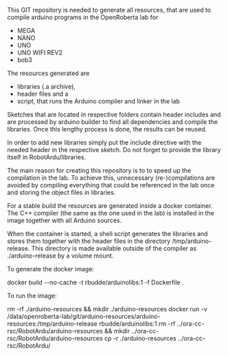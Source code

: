 This GIT repository is needed to generate all resources, that are used to compile arduino programs in the OpenRoberta lab for

- MEGA
- NANO
- UNO
- UNO WIFI REV2
- bob3

The resources generated are

- libraries (.a archive),
- header files and a
- script, that runs the Arduino compiler and linker in the lab

Sketches that are located in respective folders contain header includes and are processed by arduino builder to
find all dependencies and compile the libraries. Once this lengthy process is done, the results can be reused.

In order to add new libraries simply put the include directive with the needed header in the respective sketch.
Do not forget to provide the library itself in RobotArdu/libraries.

The main reason for creating this repository is to to speed up the compilation in the lab. To achieve this,
unnecessary (re-)compilations are avoided by compiling everything that could be referenced in the lab once and
storing the object files in libraries.

For a stable build the resources are generated inside a docker container. The C++ compiler (the same as the one used
in the lab) is installed in the image together with all Arduino sources.

When the container is started, a shell script generates the libraries and stores them together with the header files
in the directory /tmp/arduino-release. This directory is made available outside of the compiler as ./arduino-release
by a volume mount.

To generate the docker image:

docker build --no-cache -t rbudde/arduinolibs:1 -f Dockerfile .

To run the image:

rm -rf ./arduino-resources && mkdir ./arduino-resources
docker run -v /data/openroberta-lab/git/arduino-resources/arduino-resources:/tmp/arduino-release rbudde/arduinolibs:1
rm -rf ../ora-cc-rsc/RobotArdu/arduino-resources && mkdir ../ora-cc-rsc/RobotArdu/arduino-resources
cp -r ./arduino-resources ../ora-cc-rsc/RobotArdu/
